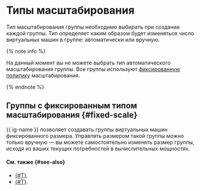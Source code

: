 # Типы масштабирования

Тип масштабирования группы необходимо выбирать при создании каждой группы. Тип определяет каким образом будет изменяться число виртуальных машин в группе: автоматически или вручную.

{% note info %}

На данный момент вы не можете выбрать тип автоматического масштабирования группы. Все группы используют [фиксированную политику](policies.md#scale-policy) масштабирования.

{% endnote %}

## Группы с фиксированным типом масштабирования {#fixed-scale}

{{ ig-name }} позволяет создавать группы виртуальных машин фиксированного размера. Управлять размером такой группы можно только вручную — вы можете самостоятельно изменять размер группы, исходя из ваших текущих потребностей в вычислительных мощностях.

#### См. также {#see-also}

- [{#T}](policies.md#scale-policy).
- [{#T}](../../operations/instance-groups/create-fixed-group.md).
